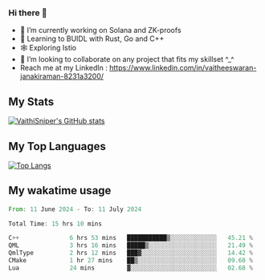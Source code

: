 ### Hi there 👋

- 🔭 I’m currently working on Solana and ZK-proofs
- 📖 Learning to BUIDL with Rust, Go and C++
- 🕸️ Exploring Istio
- 👯 I’m looking to collaborate on any project that fits my skillset ^_^
- Reach me at my LinkedIn : https://www.linkedin.com/in/vaitheeswaran-janakiraman-8231a3200/

## My Stats
[![VaithiSniper's GitHub stats](https://github-readme-stats.vercel.app/api?username=VaithiSniper&hide=stars&theme=radical)](https://github.com/anuraghazra/github-readme-stats)

## My Top Languages

[![Top Langs](https://github-readme-stats.vercel.app/api/top-langs/?username=VaithiSniper&layout=compact)](https://github.com/anuraghazra/github-readme-stats)

## My wakatime usage

<!--START_SECTION:waka-->

```rust
From: 11 June 2024 - To: 11 July 2024

Total Time: 15 hrs 10 mins

C++              6 hrs 53 mins   ███████████▒░░░░░░░░░░░░░   45.21 %
QML              3 hrs 16 mins   █████▒░░░░░░░░░░░░░░░░░░░   21.49 %
QmlType          2 hrs 12 mins   ███▓░░░░░░░░░░░░░░░░░░░░░   14.42 %
CMake            1 hr 27 mins    ██▒░░░░░░░░░░░░░░░░░░░░░░   09.60 %
Lua              24 mins         ▓░░░░░░░░░░░░░░░░░░░░░░░░   02.68 %
```

<!--END_SECTION:waka-->
